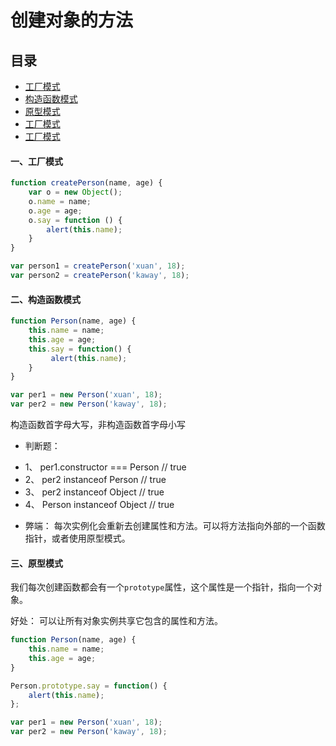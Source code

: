 # 创建对象的方法

## 目录

* [工厂模式](#create1)
* [构造函数模式](#create2)
* [原型模式](#create3)
* [工厂模式](#create1)
* [工厂模式](#create1)

<a name="create1"></a>
#### 一、工厂模式

```javascript
function createPerson(name, age) {
    var o = new Object();
    o.name = name;
    o.age = age;
    o.say = function () {
        alert(this.name);
    }
}

var person1 = createPerson('xuan', 18);
var person2 = createPerson('kaway', 18);
```

<a name="create2"></a>
#### 二、构造函数模式

```javascript
function Person(name, age) {
    this.name = name;
    this.age = age;
    this.say = function() {
         alert(this.name);
    }
}

var per1 = new Person('xuan', 18);
var per2 = new Person('kaway', 18);
```
构造函数首字母大写，非构造函数首字母小写

- 判断题：
* 1、 per1.constructor === Person  // true
* 2、 per2 instanceof Person       // true
* 3、 per2 instanceof Object       // true
* 4、 Person instanceof Object     // true

- 弊端： 每次实例化会重新去创建属性和方法。可以将方法指向外部的一个函数指针，或者使用原型模式。

<a name="create3"></a>
#### 三、原型模式
我们每次创建函数都会有一个`prototype`属性，这个属性是一个指针，指向一个对象。

好处： 可以让所有对象实例共享它包含的属性和方法。

```javascript
function Person(name, age) {
    this.name = name;
    this.age = age;
}

Person.prototype.say = function() {
    alert(this.name);
};

var per1 = new Person('xuan', 18);
var per2 = new Person('kaway', 18);
```